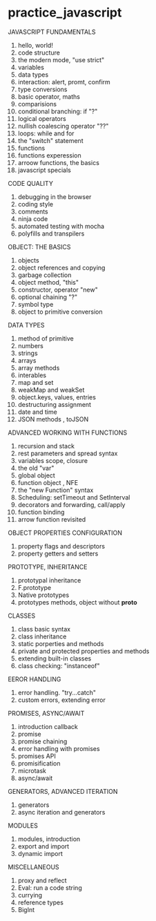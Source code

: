 # practice_javascript

JAVASCRIPT FUNDAMENTALS
1. hello, world!
2. code structure
3. the modern mode, "use strict"
4. variables
5. data types
6. interaction: alert, promt, confirm
7. type conversions
8. basic operator, maths
9. comparisions
10. conditional branching: if "?"
11. logical operators
12. nullish coalescing operator "??"
13. loops: while and for
14. the "switch" statement
15. functions
16. functions experession
17. arroow functions, the basics
18. javascript specials

CODE QUALITY
1. debugging in the browser
2. coding style
3. comments
4. ninja code
5. automated testing with mocha
6. polyfills and transpilers

OBJECT: THE BASICS
1. objects
2. object references and copying 
3. garbage collection
4. object method, "this"
5. constructor, operator "new"
6. optional chaining "?"
7. symbol type
8. object to primitive conversion

DATA TYPES
1. method of primitive
2. numbers
3. strings
4. arrays
5. array methods
6. interables
7. map and set
8. weakMap and weakSet
9. object.keys, values, entries
10. destructuring assignment
11. date and time
12. JSON methods , toJSON

ADVANCED WORKING WITH FUNCTIONS
1. recursion and stack
2. rest parameters and spread syntax
3. variables scope, closure
4. the old "var"
5. global object
6. function object , NFE
7. the "new Function" syntax
8. Scheduling: setTimeout and SetInterval
9. decorators and forwarding, call/apply
10. function binding
11. arrow function revisited

OBJECT PROPERTIES CONFIGURATION
1. property flags and descriptors
2. property getters and setters

PROTOTYPE, INHERITANCE
1. prototypal inheritance
2. F.prototype
3. Native prototypes
4. prototypes methods, object without __proto__

CLASSES
1. class basic syntax
2. class inheritance
3. static porperties and methods
4. private and protected properties and methods
5. extending built-in classes
6. class checking: "instanceof"

EEROR HANDLING
1. error handling. "try...catch"
2. custom errors, extending error

PROMISES, ASYNC/AWAIT
1. introduction callback
2. promise
3. promise chaining
4. error handling with promises
5. promises API
6. promisification
7. microtask
8. async/await

GENERATORS, ADVANCED ITERATION
1. generators
2. async iteration and generators 

MODULES
1. modules, introduction
2. export and import
3. dynamic import

MISCELLANEOUS
1. proxy and reflect
2. Eval: run a code string
3. currying
4. reference types
5. BigInt
